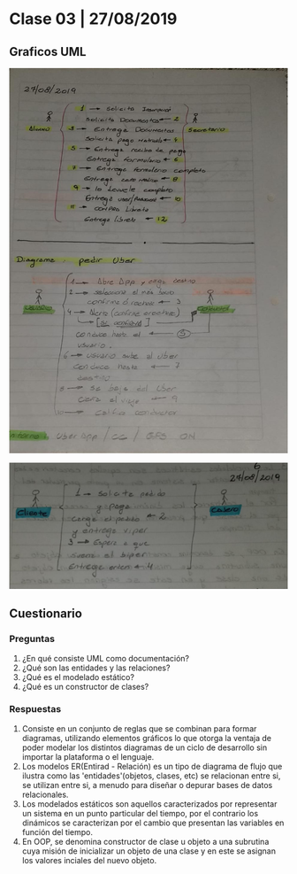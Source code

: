 # Clase 03 \| 27/08/2019

## Graficos UML

![](../../../.gitbook/assets/graficos1.jpeg)

![](../../../.gitbook/assets/graficos2.jpeg)

## Cuestionario

### Preguntas

1. ¿En qué consiste UML como documentación?
2. ¿Qué son las entidades y las relaciones?
3. ¿Qué es el modelado estático?
4. ¿Qué es un constructor de clases?

### Respuestas

1. Consiste en un conjunto de reglas que se combinan para formar diagramas, utilizando elementos gráficos lo que otorga la ventaja de poder modelar los distintos diagramas de un ciclo de desarrollo sin importar la plataforma o el lenguaje.
2. Los modelos ER\(Entirad - Relación\) es un tipo de diagrama de flujo que ilustra como las 'entidades'\(objetos, clases, etc\) se relacionan entre si, se utilizan entre si, a menudo para diseñar o depurar bases de datos relacionales.
3. Los modelados estáticos son aquellos caracterizados por representar un sistema en un punto particular del tiempo, por el contrario los dinámicos se caracterizan por el cambio que presentan las variables en función del tiempo.
4. En OOP, se denomina constructor de clase u objeto a una subrutina cuya misión de inicializar un objeto de una clase y en este se asignan los valores inciales del nuevo objeto.

